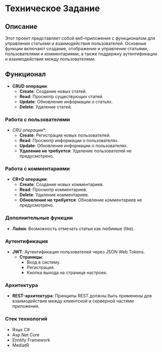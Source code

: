 
# Техническое Задание 

## Описание

Этот проект представляет собой веб-приложение с функционалом для управления статьями и взаимодействия пользователей. Основные функции включают создание, отображение и управление статьями, пользователями и комментариями, а также поддержку аутентификации и взаимодействия между пользователями.

## Функционал

- **CRUD операции**:
  - **Create**: Создание новых статей.
  - **Read**: Просмотр существующих статей.
  - **Update**: Обновление информации о статьях.
  - **Delete**: Удаление статей.

### Работа с пользователями
- **CRU* операции**:
  - **Create**: Регистрация новых пользователей.
  - **Read**: Просмотр информации о пользователях.
  - **Update**: Обновление информации о пользователях.
  - **Удаление не требуется**: Удаление пользователей не предусмотрено.

### Работа с комментариями
- **CR*D операции**:
  - **Create**: Создание новых комментариев.
  - **Read**: Просмотр комментариев.
  - **Delete**: Удаление комментариев.
  - **Обновление не требуется**: Обновление комментариев не предусмотрено.

### Дополнительные функции
- **Лайки**: Возможность отмечать статьи как любимые (like).

### Аутентификация
- **JWT**: Аутентификация пользователей через JSON Web Tokens.
  - **Страницы**:
    - Вход в систему.
    - Регистрация.
    - Кнопка выхода на странице настроек.

### Архитектура
- **REST-архитектура**: Принципы REST должны быть применены для взаимодействия между клиентской и серверной частями приложения.

### Стек технологий
- Язык C#
- Asp.Net Core
- Enntity Framework
- MediatR
